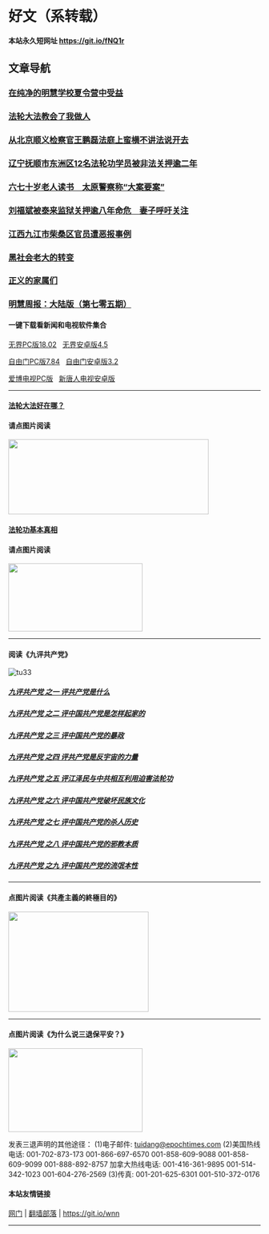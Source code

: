 # 好文（系转载）

#### 本站永久短网址 https://git.io/fNQ1r 

## 文章导航

### [在纯净的明慧学校夏令营中受益 ](https://github.com/suiy6/zxjh/issues/9)
### [法轮大法教会了我做人](https://github.com/suiy6/zxjh/issues/8) 
### [从北京顺义检察官王鹏磊法庭上蛮横不讲法说开去](https://github.com/suiy6/zxjh/issues/7)
### [辽宁抚顺市东洲区12名法轮功学员被非法关押逾二年](https://github.com/suiy6/zxjh/issues/6)
### [六七十岁老人读书　太原警察称“大案要案”](https://github.com/suiy6/zxjh/issues/5)
### [刘福斌被泰来监狱关押逾八年命危　妻子呼吁关注](https://github.com/suiy6/zxjh/issues/3) 
### [江西九江市柴桑区官员遭恶报事例](https://github.com/suiy6/zxjh/issues/7)
### [黑社会老大的转变](https://github.com/suiy6/zxjh/issues/4) 
### [正义的家属们](https://github.com/suiy6/zxjh/issues/1)
### [明慧周报：大陆版（第七零五期）](https://github.com/suiy6/w2hy/blob/master/README.md)

#### 一键下载看新闻和电视软件集合

<a href="https://github.com/gfw-breaker/nogfw/blob/master/binary/u1802.zip?raw=true" targe="_blank">无界PC版18.02</a> &nbsp; 
<a href="https://github.com/gfw-breaker/nogfw/blob/master/binary/um4.5.apk?raw=true" targe="_blank">无界安卓版4.5</a>

<a href="https://github.com/gfw-breaker/nogfw/blob/master/binary/fg764p.zip?raw=true" targe="_blank">自由门PC版7.84</a> &nbsp; 
<a href="https://github.com/gfw-breaker/nogfw/blob/master/binary/fgma32.apk?raw=true" targe="_blank">自由门安卓版3.2</a>

<a href="https://github.com/gfw-breaker/nogfw/blob/master/binary/iPPOTV.zip?raw=true" targe="_blank">爱博电视PC版</a> &nbsp; 
<a href="https://github.com/gfw-breaker/nogfw/blob/master/binary/iNTD_TV.apk?raw=true" targe="_blank">新唐人电视安卓版</a>  

******

#### [法轮大法好在哪？](https://github.com/suiy6/xhy5/issues/8)

#### 请点图片阅读

<a href="https://github.com/suiy6/xhy5/issues/8"><img src="https://user-images.githubusercontent.com/41253693/43356348-b048bb5a-92a1-11e8-9612-fbc329015df6.png" width="400"  height="150"></a>

#### [法轮功基本真相](https://github.com/suiy6/xhy5/issues/10)

#### 请点图片阅读

<a href="https://github.com/suiy6/xhy5/issues/10"><img src="https://user-images.githubusercontent.com/41253693/43361629-3e804dde-9306-11e8-8623-d85bcba80a1b.png" width="268"  height="136"></a>

******

#### 阅读《九评共产党》
![tu33](https://user-images.githubusercontent.com/41253693/43362643-02c9f814-9322-11e8-8175-0e458fe5d929.png)

##### [九评共产党 之一 评共产党是什么 ](https://github.com/5fan/88/issues/2)
##### [九评共产党 之二 评中国共产党是怎样起家的](https://github.com/5fan/88/issues/3)
##### [九评共产党 之三 评中国共产党的暴政](https://github.com/5fan/88/issues/4)
##### [九评共产党 之四 评共产党是反宇宙的力量](https://github.com/5fan/88/issues/5)
##### [九评共产党 之五 评江泽民与中共相互利用迫害法轮功](https://github.com/5fan/88/issues/9)
##### [九评共产党 之六 评中国共产党破坏民族文化](https://github.com/5fan/88/issues/10)
##### [九评共产党 之七 评中国共产党的杀人历史](https://github.com/5fan/88/issues/11)
##### [九评共产党 之八 评中国共产党的邪教本质](https://github.com/5fan/88/issues/12)
##### [九评共产党 之九 评中国共产党的流氓本性](https://github.com/5fan/88/issues/13)

****
 #### 点图片阅读《共產主義的終極目的》
 
 <a href="https://github.com/suiy6/xhy2/issues/9"><img src="https://user-images.githubusercontent.com/41253693/43034411-5810e734-8d0e-11e8-9a42-c01f23c58ab9.jpeg" width="280"  height="200"></a>
 
 ******

#### 点图片阅读《为什么说三退保平安？》
 
 <a href="https://github.com/suiy6/xhy5/issues/11"><img src="https://user-images.githubusercontent.com/41253693/43362671-da1f89aa-9322-11e8-85a3-6a9a4502d086.png" width="268"  height="167"></a>

发表三退声明的其他途径：
(1)电子邮件: tuidang@epochtimes.com
(2)美国热线电话:
001-702-873-173
001-866-697-6570 
001-858-609-9088 
001-858-609-9099 
001-888-892-8757 
加拿大热线电话:
001-416-361-9895 
001-514-342-1023 
001-604-276-2569
(3)传真:
001-201-625-6301 
001-510-372-0176
 <br/>
 
 #### 本站友情链接
 
[网门](https://github.com/ogate2/ogate)   | [翻墙部落](https://git.io/urfos) | https://git.io/wnn

******
